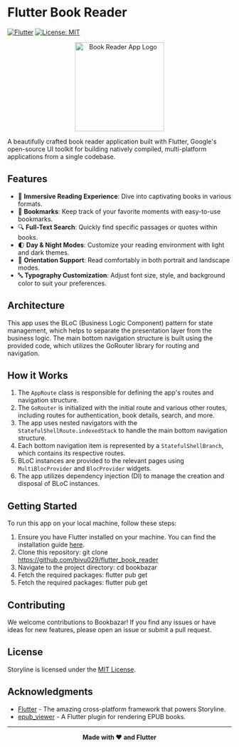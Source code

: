 # Flutter Book Reader

[![Flutter](https://img.shields.io/badge/Flutter-02569B?style=for-the-badge&logo=flutter&logoColor=white)](https://flutter.dev/)
[![License: MIT](https://img.shields.io/badge/License-MIT-yellow.svg)](https://opensource.org/licenses/MIT)

<p align="center">
 <img src="https://i.ibb.co/BLFTbmx/book-reader-app-logo.png" alt="Book Reader App Logo" width="200">
</p>

A beautifully crafted book reader application built with Flutter, Google's open-source UI toolkit for building natively compiled, multi-platform applications from a single codebase.

## Features

- 📖 **Immersive Reading Experience**: Dive into captivating books in various formats.
- 🔖 **Bookmarks**: Keep track of your favorite moments with easy-to-use bookmarks.
- 🔍 **Full-Text Search**: Quickly find specific passages or quotes within books.
- 🌓 **Day & Night Modes**: Customize your reading environment with light and dark themes.
- 🔁 **Orientation Support**: Read comfortably in both portrait and landscape modes.
- 🔤 **Typography Customization**: Adjust font size, style, and background color to suit your preferences.

## Architecture

This app uses the BLoC (Business Logic Component) pattern for state management, which helps to separate the presentation layer from the business logic. The main bottom navigation structure is built using the provided code, which utilizes the GoRouter library for routing and navigation.

## How it Works

1. The `AppRoute` class is responsible for defining the app's routes and navigation structure.
2. The `GoRouter` is initialized with the initial route and various other routes, including routes for authentication, book details, search, and more.
3. The app uses nested navigators with the `StatefulShellRoute.indexedStack` to handle the main bottom navigation structure.
4. Each bottom navigation item is represented by a `StatefulShellBranch`, which contains its respective routes.
5. BLoC instances are provided to the relevant pages using `MultiBlocProvider` and `BlocProvider` widgets.
6. The app utilizes dependency injection (DI) to manage the creation and disposal of BLoC instances.

## Getting Started

To run this app on your local machine, follow these steps:

1. Ensure you have Flutter installed on your machine. You can find the installation guide [here](https://flutter.dev/docs/get-started/install).
2. Clone this repository:
git clone https://github.com/bivu029/flutter_book_reader
3. Navigate to the project directory:
cd bookbazar
4. Fetch the required packages:
flutter pub get
4. Fetch the required packages:
flutter pub get
## Contributing

We welcome contributions to Bookbazar! If you find any issues or have ideas for new features, please open an issue or submit a pull request.

## License

Storyline is licensed under the [MIT License](LICENSE).

## Acknowledgments

- [Flutter](https://flutter.dev/) - The amazing cross-platform framework that powers Storyline.
- [epub_viewer](https://pub.dev/packages/epub_viewer) - A Flutter plugin for rendering EPUB books.

---

<p align="center">
<b>Made with ❤️ and Flutter</b>
</p>
